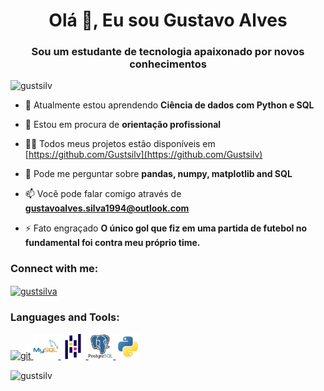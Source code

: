 <h1 align="center">Olá 👋, Eu sou Gustavo Alves</h1>
<h3 align="center">Sou um estudante de tecnologia apaixonado por novos conhecimentos</h3>

<p align="left"> <img src="https://komarev.com/ghpvc/?username=gustsilv&label=Profile%20views&color=0e75b6&style=flat" alt="gustsilv" /> </p>

- 🌱 Atualmente estou aprendendo **Ciência de dados com Python e SQL**

- 🤝 Estou em procura de **orientação profissional**

- 👨‍💻 Todos meus projetos estão disponíveis em [https://github.com/Gustsilv](https://github.com/Gustsilv)

- 💬 Pode me perguntar sobre **pandas, numpy, matplotlib and SQL**

- 📫 Você pode falar comigo através de **gustavoalves.silva1994@outlook.com**

- ⚡ Fato engraçado **O único gol que fiz em uma partida de futebol no fundamental foi contra meu próprio time.**

<h3 align="left">Connect with me:</h3>
<p align="left">
<a href="https://linkedin.com/in/gustsilva" target="blank"><img align="center" src="https://raw.githubusercontent.com/rahuldkjain/github-profile-readme-generator/master/src/images/icons/Social/linked-in-alt.svg" alt="gustsilva" height="30" width="40" /></a>
</p>

<h3 align="left">Languages and Tools:</h3>
<p align="left"> <a href="https://git-scm.com/" target="_blank" rel="noreferrer"> <img src="https://www.vectorlogo.zone/logos/git-scm/git-scm-icon.svg" alt="git" width="40" height="40"/> </a> <a href="https://www.mysql.com/" target="_blank" rel="noreferrer"> <img src="https://raw.githubusercontent.com/devicons/devicon/master/icons/mysql/mysql-original-wordmark.svg" alt="mysql" width="40" height="40"/> </a> <a href="https://pandas.pydata.org/" target="_blank" rel="noreferrer"> <img src="https://raw.githubusercontent.com/devicons/devicon/2ae2a900d2f041da66e950e4d48052658d850630/icons/pandas/pandas-original.svg" alt="pandas" width="40" height="40"/> </a> <a href="https://www.postgresql.org" target="_blank" rel="noreferrer"> <img src="https://raw.githubusercontent.com/devicons/devicon/master/icons/postgresql/postgresql-original-wordmark.svg" alt="postgresql" width="40" height="40"/> </a> <a href="https://www.python.org" target="_blank" rel="noreferrer"> <img src="https://raw.githubusercontent.com/devicons/devicon/master/icons/python/python-original.svg" alt="python" width="40" height="40"/> </a> </p>

<p><img align="center" src="https://github-readme-stats.vercel.app/api/top-langs?username=gustsilv&show_icons=true&locale=en&layout=compact" alt="gustsilv" /></p>
